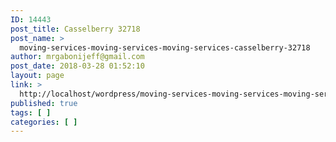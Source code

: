 ```yaml
---
ID: 14443
post_title: Casselberry 32718
post_name: >
  moving-services-moving-services-moving-services-casselberry-32718
author: mrgabonijeff@gmail.com
post_date: 2018-03-28 01:52:10
layout: page
link: >
  http://localhost/wordpress/moving-services-moving-services-moving-services-casselberry-32718/
published: true
tags: [ ]
categories: [ ]
---
```


